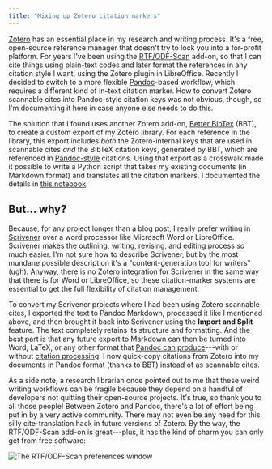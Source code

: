 ```yaml
---
title: "Mixing up Zotero citation markers"
---
```


[Zotero](https://www.zotero.org/) has an essential place in my research and writing process. It's a free, open-source reference manager that doesn't try to lock you into a for-profit platform. For years I've been using the [RTF/ODF-Scan](https://zotero-odf-scan.github.io/zotero-odf-scan/) add-on, so that I can cite things using plain-text codes and later format the references in any citation style I want, using the Zotero plugin in LibreOffice. Recently I decided to switch to a more flexible [Pandoc](https://pandoc.org/)-based workflow, which requires a different kind of in-text citation marker. How to convert Zotero scannable cites into Pandoc-style citation keys was not obvious, though, so I'm documenting it here in case anyone else needs to do this.

The solution that I found uses another Zotero add-on, [Better BibTex](http://retorque.re/zotero-better-bibtex/) (BBT), to create a custom export of my Zotero library. For each reference in the library, this export includes *both* the Zotero-internal keys that are used in scannable cites *and* the BibTeX citation keys, generated by BBT, which are referenced in [Pandoc-style](https://rmarkdown.rstudio.com/authoring_pandoc_markdown.html%23raw-tex#citations) citations. Using that export as a crosswalk made it possible to write a Python script that takes my existing documents (in Markdown format) and translates all the citation markers. I documented the details in [this notebook](https://nbviewer.jupyter.org/github/akokai/zotscripts/blob/master/citation_substitution.ipynb).

## But... why?

Because, for any project longer than a blog post, I really prefer writing in [Scrivener](https://www.literatureandlatte.com/scrivener/overview) over a word processor like Microsoft Word or LibreOffice. Scrivener makes the outlining, writing, revising, and editing process *so* much easier. I'm not sure how to describe Scrivener, but by the most mundane possible description it's a "content-generation tool for writers" ([ugh](https://aur.archlinux.org/packages/scrivener/)). Anyway, there is no Zotero integration for Scrivener in the same way that there is for Word or LibreOffice, so these citation-marker systems are essential to get the full flexibility of citation management.

To convert my Scrivener projects where I had been using Zotero scannable cites, I exported the text to Pandoc Markdown, processed it like I mentioned above, and then brought it back into Scrivener using the **Import and Split** feature. The text completely retains its structure and formatting. And the best part is that any future export to Markdown can then be turned into Word, LaTeX, or any other format that [Pandoc can produce](https://pandoc.org/MANUAL.html)---with or without [citation processing](https://github.com/jgm/pandoc-citeproc/blob/master/man/pandoc-citeproc.1.md). I now quick-copy citations from Zotero into my documents in Pandoc format (thanks to BBT) instead of as scannable cites.

As a side note, a research librarian once pointed out to me that these weird writing workflows can be fragile because they depend on a handful of developers not quitting their open-source projects. It's true, so thank you to all those people! Between Zotero and Pandoc, there's a lot of effort being put in by a very active community. There may not even be any need for this silly cite-translation hack in future versions of Zotero. By the way, the RTF/ODF-Scan add-on is great---plus, it has the kind of charm you can only get from free software:

<div class="fig"><img src="{{ site.url }}/assets/zotero-scan-preferences.png" alt="The RTF/ODF-Scan preferences window" style="max-width: 650px;"></div>
